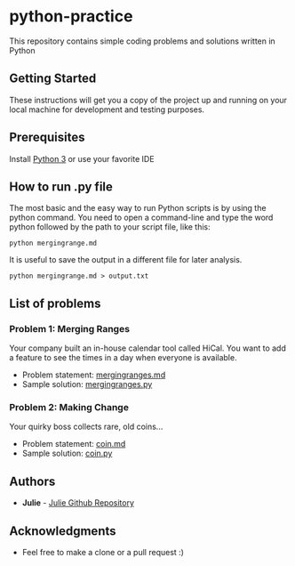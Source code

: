# python-practice
This repository contains simple coding problems and solutions written in Python

## Getting Started
These instructions will get you a copy of the project up and running on your local machine for development and testing purposes.

## Prerequisites
Install [Python 3](https://www.python.org/downloads/) or use your favorite IDE

## How to run .py file
The most basic and the easy way to run Python scripts is by using the python command.
You need to open a command-line and type the word python followed by the path to your script file, like this:
```
python mergingrange.md
```
It is useful to save the output in a different file for later analysis.
```
python mergingrange.md > output.txt
```

## List of problems
### Problem 1: Merging Ranges
Your company built an in-house calendar tool called HiCal.
You want to add a feature to see the times in a day when everyone is available.
* Problem statement: [mergingranges.md](https://github.com/juliehub/python-practice/blob/master/merging_ranges.md)
* Sample solution: [mergingranges.py](https://github.com/juliehub/python-practice/blob/master/merging_ranges.py)

### Problem 2: Making Change
Your quirky boss collects rare, old coins...
* Problem statement: [coin.md](https://github.com/juliehub/python-practice/blob/master/coin.md)
* Sample solution: [coin.py](https://github.com/juliehub/python-practice/blob/master/coin.py)

## Authors

* **Julie** - [Julie Github Repository](https://github.com/juliehub)

## Acknowledgments

* Feel free to make a clone or a pull request :)
